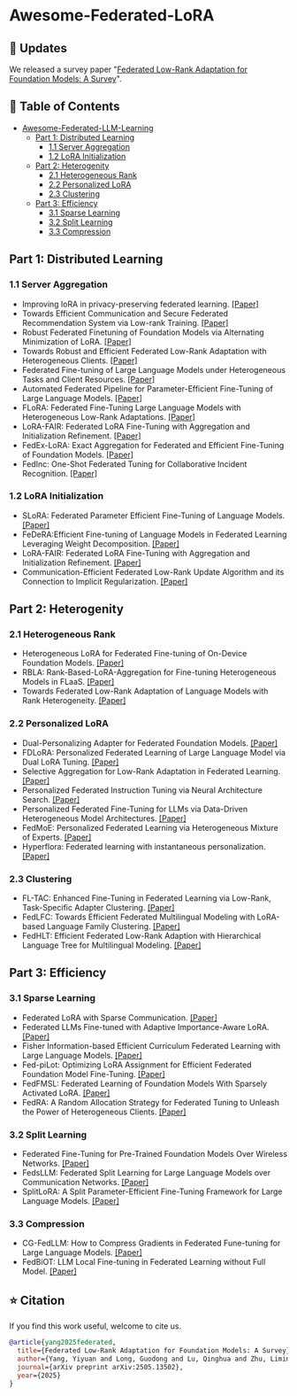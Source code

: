 # Awesome-Federated-LoRA

## 📢 Updates
We released a survey paper "[Federated Low-Rank Adaptation for Foundation Models: A Survey](https://arxiv.org/abs/2505.13502)".

## 📒 Table of Contents

- [Awesome-Federated-LLM-Learning](#awesome-federated-lora)
  - [Part 1: Distributed Learning](#part-1-distributed-learning)
    - [1.1 Server Aggregation](#11-server-aggregation)
    - [1.2 LoRA Initialization](#12-lora-initialization)
  - [Part 2: Heterogenity](#part-2-heterogenity)
    - [2.1 Heterogeneous Rank](#21-heterogeneous-rank)
    - [2.2 Personalized LoRA](#22-personalized-lora)
    - [2.3 Clustering](#23-clustering)
  - [Part 3: Efficiency](#part-3-efficiency)
    - [3.1 Sparse Learning](#31-sparse-learning)
    - [3.2 Split Learning](#32-split-learning)
    - [3.3 Compression](#33-compression)


## Part 1: Distributed Learning
### 1.1 Server Aggregation
* Improving loRA in privacy-preserving federated learning. [[Paper]](https://arxiv.org/abs/2403.12313) 
* Towards Efficient Communication and Secure Federated Recommendation System via Low-rank Training. [[Paper]](https://dl.acm.org/doi/abs/10.1145/3589334.3645702)
* Robust Federated Finetuning of Foundation Models via Alternating Minimization of LoRA. [[Paper]](https://www.arxiv.org/abs/2409.02346)
* Towards Robust and Efficient Federated Low-Rank Adaptation with Heterogeneous Clients. [[Paper]](https://arxiv.org/abs/2410.22815)
* Federated Fine-tuning of Large Language Models under Heterogeneous Tasks and Client Resources. [[Paper]](https://arxiv.org/abs/2402.11505)
* Automated Federated Pipeline for Parameter-Efficient Fine-Tuning of Large Language Models. [[Paper]](https://arxiv.org/abs/2404.06448)
* FLoRA: Federated Fine-Tuning Large Language Models with Heterogeneous Low-Rank Adaptations. [[Paper]](https://arxiv.org/abs/2409.05976)
* LoRA-FAIR: Federated LoRA Fine-Tuning with Aggregation and Initialization Refinement. [[Paper]](https://arxiv.org/abs/2411.14961)
* FedEx-LoRA: Exact Aggregation for Federated and Efficient Fine-Tuning of Foundation Models. [[Paper]](https://arxiv.org/abs/2410.09432)
* FedInc: One-Shot Federated Tuning for Collaborative Incident Recognition. [[Paper]](https://link.springer.com/chapter/10.1007/978-3-031-72347-6_12)

### 1.2 LoRA Initialization
* SLoRA: Federated Parameter Efficient Fine-Tuning of Language Models. [[Paper]](https://arxiv.org/abs/2308.06522)
* FeDeRA:Efficient Fine-tuning of Language Models in Federated Learning Leveraging Weight Decomposition. [[Paper]](https://arxiv.org/abs/2404.18848)
* LoRA-FAIR: Federated LoRA Fine-Tuning with Aggregation and Initialization Refinement. [[Paper]](https://arxiv.org/abs/2411.14961)
* Communication-Efficient Federated Low-Rank Update Algorithm and its Connection to Implicit Regularization. [[Paper]](https://arxiv.org/abs/2409.12371)

## Part 2: Heterogenity
### 2.1 Heterogeneous Rank
* Heterogeneous LoRA for Federated Fine-tuning of On-Device Foundation Models. [[Paper]](https://arxiv.org/abs/2401.06432)
* RBLA: Rank-Based-LoRA-Aggregation for Fine-tuning Heterogeneous Models in FLaaS. [[Paper]](https://arxiv.org/abs/2408.08699)
* Towards Federated Low-Rank Adaptation of Language Models with Rank Heterogeneity. [[Paper]](https://arxiv.org/abs/2406.17477)

### 2.2 Personalized LoRA
* Dual-Personalizing Adapter for Federated Foundation Models. [[Paper]](https://arxiv.org/abs/2403.19211)
* FDLoRA: Personalized Federated Learning of Large Language Model via Dual LoRA Tuning. [[Paper]](https://arxiv.org/abs/2406.07925)
* Selective Aggregation for Low-Rank Adaptation in Federated Learning. [[Paper]](https://arxiv.org/abs/2410.01463)
* Personalized Federated Instruction Tuning via Neural Architecture Search. [[Paper]](https://arxiv.org/abs/2402.16919)
* Personalized Federated Fine-Tuning for LLMs via Data-Driven Heterogeneous Model Architectures. [[Paper]](https://arxiv.org/abs/2411.19128)
* FedMoE: Personalized Federated Learning via Heterogeneous Mixture of Experts. [[Paper]](https://arxiv.org/abs/2408.11304)
* Hyperflora: Federated learning with instantaneous personalization. [[Paper]](https://epubs.siam.org/doi/10.1137/1.9781611978032.94)

### 2.3 Clustering
* FL-TAC: Enhanced Fine-Tuning in Federated Learning via Low-Rank, Task-Specific Adapter Clustering. [[Paper]](https://arxiv.org/abs/2404.15384)
* FedLFC: Towards Efficient Federated Multilingual Modeling with LoRA-based Language Family Clustering. [[Paper]](https://aclanthology.org/2024.findings-naacl.98/)
* FedHLT: Efficient Federated Low-Rank Adaption with Hierarchical Language Tree for Multilingual Modeling. [[Paper]](https://dl.acm.org/doi/10.1145/3589335.3651933)

## Part 3: Efficiency
### 3.1 Sparse Learning
* Federated LoRA with Sparse Communication. [[Paper]](https://arxiv.org/abs/2406.05233)
* Federated LLMs Fine-tuned with Adaptive Importance-Aware LoRA. [[Paper]](https://arxiv.org/html/2411.06581v1)
* Fisher Information-based Efficient Curriculum Federated Learning with Large Language Models. [[Paper]](https://arxiv.org/abs/2410.00131)
* Fed-piLot: Optimizing LoRA Assignment for Efficient Federated Foundation Model Fine-Tuning. [[Paper]](https://arxiv.org/abs/2410.10200)
* FedFMSL: Federated Learning of Foundation Models With Sparsely Activated LoRA. [[Paper]](https://ieeexplore.ieee.org/document/10666083)
* FedRA: A Random Allocation Strategy for Federated Tuning to Unleash the Power of Heterogeneous Clients. [[Paper]](https://arxiv.org/abs/2311.11227)

### 3.2 Split Learning
* Federated Fine-Tuning for Pre-Trained Foundation Models Over Wireless Networks. [[Paper]](https://arxiv.org/abs/2407.02924)
* FedsLLM: Federated Split Learning for Large Language Models over Communication Networks. [[Paper]](https://arxiv.org/abs/2407.09250)
* SplitLoRA: A Split Parameter-Efficient Fine-Tuning Framework for Large Language Models. [[Paper]](https://arxiv.org/abs/2407.00952)

### 3.3 Compression
* CG-FedLLM: How to Compress Gradients in Federated Fune-tuning for Large Language Models. [[Paper]](https://arxiv.org/abs/2405.13746)
* FedBiOT: LLM Local Fine-tuning in Federated Learning without Full Model. [[Paper]](https://arxiv.org/abs/2406.17706)

## ⭐ Citation
If you find this work useful, welcome to cite us.

```bib
@article{yang2025federated,
  title={Federated Low-Rank Adaptation for Foundation Models: A Survey},
  author={Yang, Yiyuan and Long, Guodong and Lu, Qinghua and Zhu, Liming and Jiang, Jing and Zhang, Chengqi},
  journal={arXiv preprint arXiv:2505.13502},
  year={2025}
}
```
